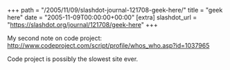+++
path = "/2005/11/09/slashdot-journal-121708-geek-here/"
title = "geek here"
date = "2005-11-09T00:00:00+00:00"
[extra]
slashdot_url = "https://slashdot.org/journal/121708/geek-here"
+++

<p>My second note on code project:<br><a href="http://www.codeproject.com/script/profile/whos_who.asp?id=1037965">http://www.codeproject.com/script/profile/whos_who.asp?id=1037965</a></p>
<p>Code project is possibly the slowest site ever.</p>

